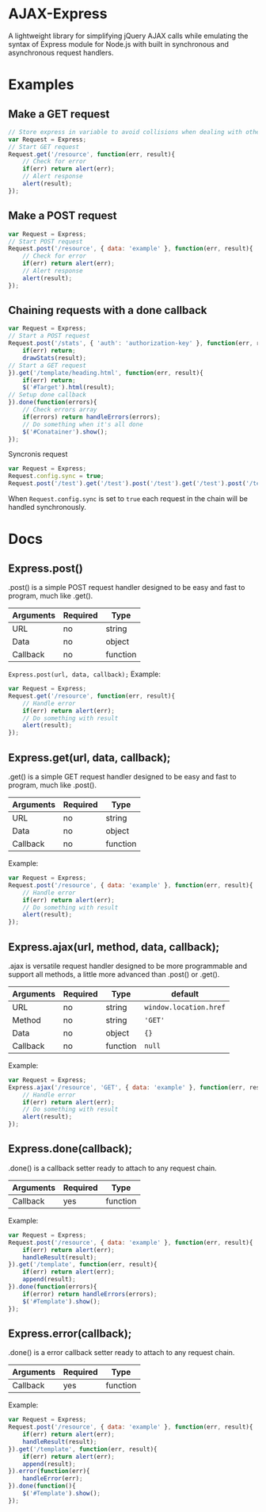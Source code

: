 AJAX-Express
==============

A lightweight library for simplifying jQuery AJAX calls while emulating the syntax of Express module for Node.js with built in synchronous and asynchronous request handlers.

Examples
==============

Make a GET request
--------------
```javascript
// Store express in variable to avoid collisions when dealing with other request chains
var Request = Express;
// Start GET request
Request.get('/resource', function(err, result){
    // Check for error
    if(err) return alert(err);
    // Alert response
    alert(result);
});
```

Make a POST request
--------------
```javascript
var Request = Express;
// Start POST request
Request.post('/resource', { data: 'example' }, function(err, result){
    // Check for error
    if(err) return alert(err);
    // Alert response
    alert(result);
});
```

Chaining requests with a done callback
--------------
```javascript
var Request = Express;
// Start a POST request
Request.post('/stats', { 'auth': 'authorization-key' }, function(err, result){
    if(err) return;
    drawStats(result);
// Start a GET request
}).get('/template/heading.html', function(err, result){
    if(err) return;
    $('#Target').html(result);
// Setup done callback
}).done(function(errors){
    // Check errors array
    if(errors) return handleErrors(errors);
    // Do something when it's all done
    $('#Conatainer').show();
});
```

Syncronis request
```javascript
var Request = Express;
Request.config.sync = true;
Request.post('/test').get('/test').post('/test').get('/test').post('/test').get('/test');
```
When ```Request.config.sync``` is set to ```true``` each request in the chain will be handled synchronously.

Docs
==============

Express.post()
--------------

.post() is a simple POST request handler designed to be easy and fast to program, much like .get().

Arguments  | Required | Type 
------------- | ------------- | ------------- 
URL  | no | string 
Data  | no | object 
Callback  | no | function 

```Express.post(url, data, callback);```
Example:
```javascript
var Request = Express;
Request.get('/resource', function(err, result){
    // Handle error
    if(err) return alert(err);
    // Do something with result
    alert(result);
});
```

Express.get(url, data, callback);
--------------

.get() is a simple GET request handler designed to be easy and fast to program, much like .post().

Arguments  | Required | Type 
------------- | ------------- | ------------- 
URL  | no | string 
Data  | no | object 
Callback  | no | function 

Example:
```javascript
var Request = Express;
Request.post('/resource', { data: 'example' }, function(err, result){
    // Handle error
    if(err) return alert(err);
    // Do something with result
    alert(result);
});
```

Express.ajax(url, method, data, callback);
--------------

.ajax is versatile request handler designed to be more programmable and support all methods, a little more advanced than .post() or .get().

Arguments  | Required | Type | default 
------------- | ------------- | ------------- | ------------- 
URL  | no | string | ```window.location.href``` 
Method  | no | string | ```'GET'``` 
Data  | no | object | ```{}``` 
Callback  | no | function | ```null```

Example:
```javascript
var Request = Express;
Express.ajax('/resource', 'GET', { data: 'example' }, function(err, result){
    // Handle error
    if(err) return alert(err);
    // Do something with result
    alert(result);
});
```

Express.done(callback);
--------------
.done() is a callback setter ready to attach to any request chain.

Arguments  | Required | Type 
------------- | ------------- | ------------- 
Callback  | yes | function 

Example:
```javascript
var Request = Express;
Request.post('/resource', { data: 'example' }, function(err, result){
    if(err) return alert(err);
    handleResult(result);
}).get('/template', function(err, result){
    if(err) return alert(err);
    append(result);
}).done(function(errors){
    if(error) return handleErrors(errors);
    $('#Template').show();
});
```

Express.error(callback);
--------------

.done() is a error callback setter ready to attach to any request chain.

Arguments  | Required | Type 
------------- | ------------- | ------------- 
Callback  | yes | function 

Example:

```javascript
var Request = Express;
Request.post('/resource', { data: 'example' }, function(err, result){
    if(err) return alert(err);
    handleResult(result);
}).get('/template', function(err, result){
    if(err) return alert(err);
    append(result);
}).error(function(err){
    handleError(err);
}).done(function(){
    $('#Template').show();
});
```
